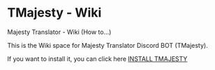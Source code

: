# TMajesty - Wiki
Majesty Translator - Wiki (How to...)

This is the Wiki space for Majesty Translator Discord BOT (TMajesty).

If you want to install it, you can click here [INSTALL TMAJESTY](https://discord.com/api/oauth2/authorize?client_id=1011633031494246480&permissions=518416362560&scope=bot%20applications.commands)
